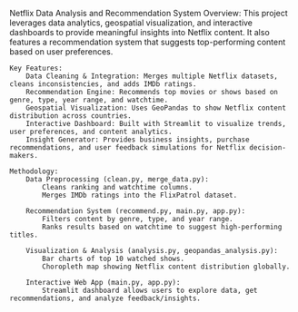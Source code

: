 Netflix Data Analysis and Recommendation System
	Overview:
		This project leverages data analytics, geospatial visualization, and interactive dashboards to provide meaningful insights into Netflix content. It also features a recommendation system that suggests top-performing content based on user preferences.

	Key Features:
		Data Cleaning & Integration: Merges multiple Netflix datasets, cleans inconsistencies, and adds IMDb ratings.
		Recommendation Engine: Recommends top movies or shows based on genre, type, year range, and watchtime.
		Geospatial Visualization: Uses GeoPandas to show Netflix content distribution across countries.
		Interactive Dashboard: Built with Streamlit to visualize trends, user preferences, and content analytics.
		Insight Generator: Provides business insights, purchase recommendations, and user feedback simulations for Netflix decision-makers.

	Methodology:
		Data Preprocessing (clean.py, merge_data.py):
			Cleans ranking and watchtime columns.
			Merges IMDb ratings into the FlixPatrol dataset.

		Recommendation System (recommend.py, main.py, app.py):
			Filters content by genre, type, and year range.
			Ranks results based on watchtime to suggest high-performing titles.

		Visualization & Analysis (analysis.py, geopandas_analysis.py):
			Bar charts of top 10 watched shows.
			Choropleth map showing Netflix content distribution globally.

		Interactive Web App (main.py, app.py):
			Streamlit dashboard allows users to explore data, get recommendations, and analyze feedback/insights.
